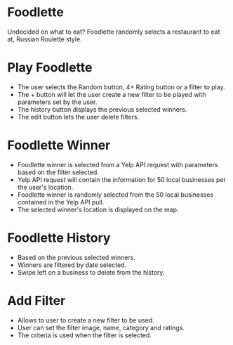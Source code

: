 # Foodlette
Undecided on what to eat?
Foodlette randomly selects a restaurant to eat at, Russian Roulette style.

# Play Foodlette
- The user selects the Random button, 4+ Rating button or a filter to play.
- The + button will let the user create a new filter to be played with parameters set by the user.
- The history button displays the previous selected winners.
- The edit button lets the user delete filters.

# Foodlette Winner
- Foodlette winner is selected from a Yelp API request with parameters based on the filter selected. 
- Yelp API request will contain the information for 50 local businesses per the user's location.
- Foodlette winner is randomly selected from the 50 local businesses contained in the Yelp API pull.
- The selected winner's location is displayed on the map.

# Foodlette History
- Based on the previous selected winners.
- Winners are filtered by date selected.
- Swipe left on a business to delete from the history.

# Add Filter
- Allows to user to create a new filter to be used.
- User can set the filter image, name, category and ratings.
- The criteria is used when the filter is selected.
